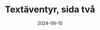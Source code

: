 ---
title: Textäventyr, sida två
date: 2024-06-10
summary: Så vad händer på den andra sidan i textäventyret? I den här delen så använder vi den skapade strukturen för att presentera äventyret.
tags: ['javascript', 'böcker', 'spel']
category: anteckningar
toc: true
draft: true
---